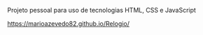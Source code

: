 Projeto pessoal para uso de tecnologias HTML, CSS e JavaScript

 https://marioazevedo82.github.io/Relogio/
